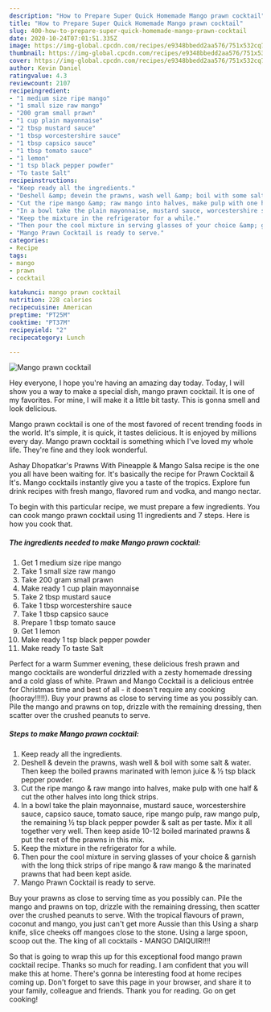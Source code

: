 ```yaml
---
description: "How to Prepare Super Quick Homemade Mango prawn cocktail"
title: "How to Prepare Super Quick Homemade Mango prawn cocktail"
slug: 400-how-to-prepare-super-quick-homemade-mango-prawn-cocktail
date: 2020-10-24T07:01:51.335Z
image: https://img-global.cpcdn.com/recipes/e9348bbedd2aa576/751x532cq70/mango-prawn-cocktail-recipe-main-photo.jpg
thumbnail: https://img-global.cpcdn.com/recipes/e9348bbedd2aa576/751x532cq70/mango-prawn-cocktail-recipe-main-photo.jpg
cover: https://img-global.cpcdn.com/recipes/e9348bbedd2aa576/751x532cq70/mango-prawn-cocktail-recipe-main-photo.jpg
author: Kevin Daniel
ratingvalue: 4.3
reviewcount: 2107
recipeingredient:
- "1 medium size ripe mango"
- "1 small size raw mango"
- "200 gram small prawn"
- "1 cup plain mayonnaise"
- "2 tbsp mustard sauce"
- "1 tbsp worcestershire sauce"
- "1 tbsp capsico sauce"
- "1 tbsp tomato sauce"
- "1 lemon"
- "1 tsp black pepper powder"
- "To taste Salt"
recipeinstructions:
- "Keep ready all the ingredients."
- "Deshell &amp; devein the prawns, wash well &amp; boil with some salt &amp; water. Then keep the boiled prawns marinated with lemon juice &amp; ½ tsp black pepper powder."
- "Cut the ripe mango &amp; raw mango into halves, make pulp with one half &amp; cut the other halves into long thick strips."
- "In a bowl take the plain mayonnaise, mustard sauce, worcestershire sauce, capsico sauce, tomato sauce, ripe mango pulp, raw mango pulp, the remaining ½ tsp black pepper powder &amp; salt as per taste. Mix it all together very well. Then keep aside 10-12 boiled marinated prawns &amp; put the rest of the prawns in this mix."
- "Keep the mixture in the refrigerator for a while."
- "Then pour the cool mixture in serving glasses of your choice &amp; garnish with the long thick strips of ripe mango &amp; raw mango &amp; the marinated prawns that had been kept aside."
- "Mango Prawn Cocktail is ready to serve."
categories:
- Recipe
tags:
- mango
- prawn
- cocktail

katakunci: mango prawn cocktail 
nutrition: 228 calories
recipecuisine: American
preptime: "PT25M"
cooktime: "PT37M"
recipeyield: "2"
recipecategory: Lunch

---
```



![Mango prawn cocktail](https://img-global.cpcdn.com/recipes/e9348bbedd2aa576/751x532cq70/mango-prawn-cocktail-recipe-main-photo.jpg)

Hey everyone, I hope you're having an amazing day today. Today, I will show you a way to make a special dish, mango prawn cocktail. It is one of my favorites. For mine, I will make it a little bit tasty. This is gonna smell and look delicious.

Mango prawn cocktail is one of the most favored of recent trending foods in the world. It's simple, it is quick, it tastes delicious. It is enjoyed by millions every day. Mango prawn cocktail is something which I've loved my whole life. They're fine and they look wonderful.

Ashay Dhopatkar&#39;s Prawns With Pineapple &amp; Mango Salsa recipe is the one you all have been waiting for. It&#39;s basically the recipe for Prawn Cocktail &amp; It&#39;s. Mango cocktails instantly give you a taste of the tropics. Explore fun drink recipes with fresh mango, flavored rum and vodka, and mango nectar.


To begin with this particular recipe, we must prepare a few ingredients. You can cook mango prawn cocktail using 11 ingredients and 7 steps. Here is how you cook that.

<!--inarticleads1-->

##### The ingredients needed to make Mango prawn cocktail:

1. Get 1 medium size ripe mango
1. Take 1 small size raw mango
1. Take 200 gram small prawn
1. Make ready 1 cup plain mayonnaise
1. Take 2 tbsp mustard sauce
1. Take 1 tbsp worcestershire sauce
1. Take 1 tbsp capsico sauce
1. Prepare 1 tbsp tomato sauce
1. Get 1 lemon
1. Make ready 1 tsp black pepper powder
1. Make ready To taste Salt


Perfect for a warm Summer evening, these delicious fresh prawn and mango cocktails are wonderful drizzled with a zesty homemade dressing and a cold glass of white. Prawn and Mango Cocktail is a delicious entrée for Christmas time and best of all - it doesn&#39;t require any cooking (hooray!!!!!). Buy your prawns as close to serving time as you possibly can. Pile the mango and prawns on top, drizzle with the remaining dressing, then scatter over the crushed peanuts to serve. 

<!--inarticleads2-->

##### Steps to make Mango prawn cocktail:

1. Keep ready all the ingredients.
1. Deshell &amp; devein the prawns, wash well &amp; boil with some salt &amp; water. Then keep the boiled prawns marinated with lemon juice &amp; ½ tsp black pepper powder.
1. Cut the ripe mango &amp; raw mango into halves, make pulp with one half &amp; cut the other halves into long thick strips.
1. In a bowl take the plain mayonnaise, mustard sauce, worcestershire sauce, capsico sauce, tomato sauce, ripe mango pulp, raw mango pulp, the remaining ½ tsp black pepper powder &amp; salt as per taste. Mix it all together very well. Then keep aside 10-12 boiled marinated prawns &amp; put the rest of the prawns in this mix.
1. Keep the mixture in the refrigerator for a while.
1. Then pour the cool mixture in serving glasses of your choice &amp; garnish with the long thick strips of ripe mango &amp; raw mango &amp; the marinated prawns that had been kept aside.
1. Mango Prawn Cocktail is ready to serve.


Buy your prawns as close to serving time as you possibly can. Pile the mango and prawns on top, drizzle with the remaining dressing, then scatter over the crushed peanuts to serve. With the tropical flavours of prawn, coconut and mango, you just can&#39;t get more Aussie than this Using a sharp knife, slice cheeks off mangoes close to the stone. Using a large spoon, scoop out the. The king of all cocktails - MANGO DAIQUIRI!!! 

So that is going to wrap this up for this exceptional food mango prawn cocktail recipe. Thanks so much for reading. I am confident that you will make this at home. There's gonna be interesting food at home recipes coming up. Don't forget to save this page in your browser, and share it to your family, colleague and friends. Thank you for reading. Go on get cooking!
